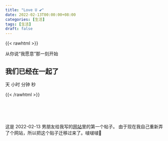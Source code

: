 ```yaml
---
title: "Love U 💕"
date: 2022-02-13T00:00:00+08:00
categories: [生活]
tags: [生活]
draft: false
---
```


{{< rawhtml >}}
<div class="content">
    <p>从你说“我愿意”那一刻开始</p>
    <h2>我们已经在一起了</h2>
    <div class="timer">
        <b id="d"></b> 天 <b id="h"></b> 小时 <b id="m"></b> 分钟 <b id="s"></b> 秒
    </div>
</div>

<script>
    function timer() {
        var start = new Date('2022-01-13T13:49:00');
        var t = new Date() - start;
        var h = ~~(t / 1000 / 60 / 60 % 24);
        if (h < 10) {
            h = "0" + h;
        }
        var m = ~~(t / 1000 / 60 % 60);
        if (m < 10) {
            m = "0" + m;
        }

        var s = ~~(t / 1000 % 60);
        if (s < 10) {
            s = "0" + s;
        }
        console.log(t, start)
        document.getElementById('d').innerHTML = ~~(t / 1000 / 60 / 60 / 24);
        document.getElementById('h').innerHTML = h;
        document.getElementById('m').innerHTML = m;
        document.getElementById('s').innerHTML = s;
    }
    timer();
    setInterval(timer, 1000);
</script>
{{< /rawhtml >}}

<br><br><br><br>
这是 2022-02-13 男朋友给我写的[网站](https://twitter.com/hotjuicee/status/1492903308448518146?s=19)里的第一个帖子。
由于现在我自己重新弄了个网站，所以把这个贴子迁移过来了。啵啵啵🥰